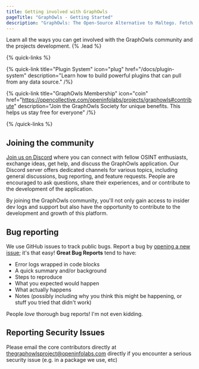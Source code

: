 ```yaml
---
title: Getting involved with GraphOwls
pageTitle: "GraphOwls - Getting Started"
description: "GraphOwls: The Open-Source Alternative to Maltego. Fetch data from different sources and returns the results as visual entities that you can explore step-by-step."
---
```


Learn all the ways you can get involved with the GraphOwls community and the projects development.  {% .lead %}

{% quick-links %}




{% quick-link title="Plugin System" icon="plug" href="/docs/plugin-system" description="Learn how to build powerful plugins that can pull from any data source." /%}

{% quick-link title="GraphOwls Membership" icon="coin" href="https://opencollective.com/openinfolabs/projects/graphowls#contribute" description="Join the GraphOwls Society for unique benefits. This helps us stay free for everyone" /%}



{% /quick-links %}


## Joining the community

[Join us on Discord](https://discord.gg/gsbbYHA3K3) where you can connect with fellow OSINT enthusiasts, exchange ideas, get help, and discuss the GraphOwls application. Our Discord server offers dedicated channels for various topics, including general discussions, bug reporting, and feature requests. People are encouraged to ask questions, share their experiences, and or contribute to the development of the application.

By joining the GraphOwls community, you'll not only gain access to insider dev logs and support but also have the opportunity to contribute to the development and growth of this platform.

## Bug reporting
We use GitHub issues to track public bugs. Report a bug by [opening a new issue](https://github.com/jerlendds/graphowls/issues/new?assignees=jerlendds&labels=Type%3A+Bug&projects=&template=bug_report.md&title=%5BBUG%5D+); it's that easy! **Great Bug Reports** tend to have:

- Error logs wrapped in code blocks
- A quick summary and/or background
- Steps to reproduce
- What you expected would happen
- What actually happens
- Notes (possibly including why you think this might be happening, or stuff you tried that didn't work)

People *love* thorough bug reports! I'm not even kidding.

## Reporting Security Issues
 Please email the core contributors directly at [thegraphowlsproject@openinfolabs.com](mailto:thegraphowlsproject@openinfolabs.com) directly if you encounter a serious security issue (e.g. in a package we use, etc)

